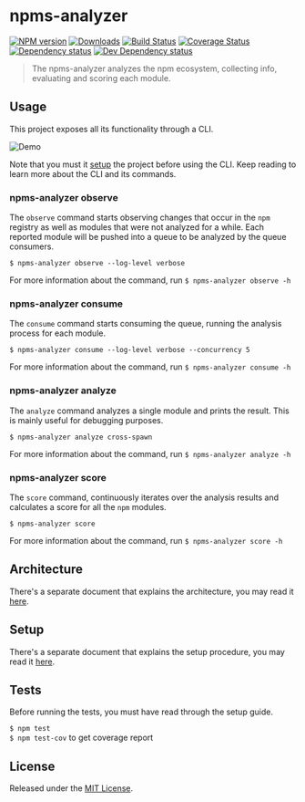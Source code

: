 # npms-analyzer

[![NPM version][npm-image]][npm-url] [![Downloads][downloads-image]][npm-url] [![Build Status][travis-image]][travis-url] [![Coverage Status][coveralls-image]][coveralls-url] [![Dependency status][david-dm-image]][david-dm-url] [![Dev Dependency status][david-dm-dev-image]][david-dm-dev-url]

[npm-url]:https://npmjs.org/package/npms-analyzer
[downloads-image]:http://img.shields.io/npm/dm/npms-analyzer.svg
[npm-image]:http://img.shields.io/npm/v/npms-analyzer.svg
[travis-url]:https://travis-ci.org/npms-io/npms-analyzer
[travis-image]:http://img.shields.io/travis/npms-io/npms-analyzer.svg
[coveralls-url]:https://coveralls.io/r/npms-io/npms-analyzer
[coveralls-image]:https://img.shields.io/coveralls/npms-io/npms-analyzer.svg
[david-dm-url]:https://david-dm.org/npms-io/npms-analyzer
[david-dm-image]:https://img.shields.io/david/npms-io/npms-analyzer.svg
[david-dm-dev-url]:https://david-dm.org/npms-io/npms-analyzer#info=devDependencies
[david-dm-dev-image]:https://img.shields.io/david/dev/npms-io/npms-analyzer.svg

> The npms-analyzer analyzes the npm ecosystem, collecting info, evaluating and scoring each module.


## Usage

This project exposes all its functionality through a CLI.

![Demo](https://i.imgur.com/nz9CzVR.gif)

Note that you must it [setup](./docs/setup.md) the project before using the CLI.
Keep reading to learn more about the CLI and its commands.

### npms-analyzer observe

The `observe` command starts observing changes that occur in the `npm` registry as well as modules that were not analyzed for a while. Each reported module will be pushed into a queue to be analyzed by the queue consumers.

`$ npms-analyzer observe --log-level verbose`

For more information about the command, run `$ npms-analyzer observe -h`

### npms-analyzer consume

The `consume` command starts consuming the queue, running the analysis process for each module.

`$ npms-analyzer consume --log-level verbose --concurrency 5`

For more information about the command, run `$ npms-analyzer consume -h`

### npms-analyzer analyze

The `analyze` command analyzes a single module and prints the result. This is mainly useful for debugging purposes.

`$ npms-analyzer analyze cross-spawn`

For more information about the command, run `$ npms-analyzer analyze -h`

### npms-analyzer score

The `score` command, continuously iterates over the analysis results and calculates a score for all the `npm` modules.

`$ npms-analyzer score`

For more information about the command, run `$ npms-analyzer score -h`


## Architecture

There's a separate document that explains the architecture, you may read it [here](./docs/architecture.md).


## Setup

There's a separate document that explains the setup procedure, you may read it [here](./docs/setup.md).


## Tests

Before running the tests, you must have read through the setup guide.

`$ npm test`   
`$ npm test-cov` to get coverage report


## License

Released under the [MIT License](http://www.opensource.org/licenses/mit-license.php).
